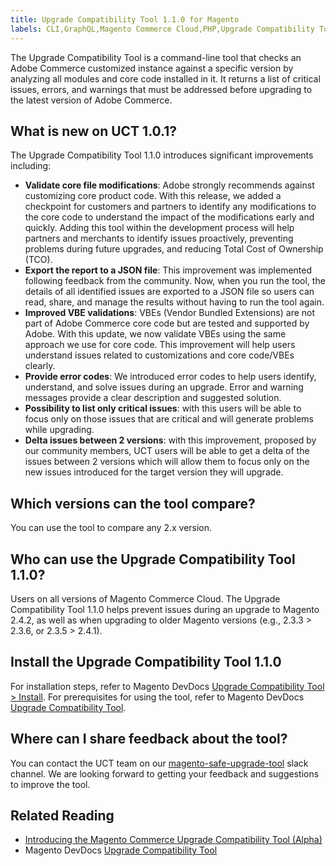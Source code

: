 ```yaml
---
title: Upgrade Compatibility Tool 1.1.0 for Magento
labels: CLI,GraphQL,Magento Commerce Cloud,PHP,Upgrade Compatibility Tool,announcements,command line,deprecated,reports,update,upgrade,version,1.1.0
---
```


The Upgrade Compatibility Tool is a command-line tool that checks an Adobe Commerce customized instance against a specific version by analyzing all modules and core code installed in it. It returns a list of critical issues, errors, and warnings that must be addressed before upgrading to the latest version of Adobe Commerce.

## What is new on UCT 1.0.1?

The Upgrade Compatibility Tool 1.1.0 introduces significant improvements including:

* **Validate core file modifications**: Adobe strongly recommends against customizing core product code. With this release, we added a checkpoint for customers and partners to identify any modifications to the core code to understand the impact of the modifications early and quickly. Adding this tool within the development process will help partners and merchants to identify issues proactively, preventing problems during future upgrades, and reducing Total Cost of Ownership (TCO).
* **Export the report to a JSON file**: This improvement was implemented following feedback from the community. Now, when you run the tool, the details of all identified issues are exported to a JSON file so users can read, share, and manage the results without having to run the tool again.
* **Improved VBE validations**: VBEs (Vendor Bundled Extensions) are not part of Adobe Commerce core code but are tested and supported by Adobe. With this update, we now validate VBEs using the same approach we use for core code. This improvement will help users understand issues related to customizations and core code/VBEs clearly.
* **Provide error codes**: We introduced error codes to help users identify, understand, and solve issues during an upgrade. Error and warning messages provide a clear description and suggested solution.
* **Possibility to list only critical issues**: with this users will be able to focus only on those issues that are critical and will generate problems while upgrading.
* **Delta issues between 2 versions**: with this improvement, proposed by our community members, UCT users will be able to get a delta of the issues between 2 versions which will allow them to focus only on the new issues introduced for the target version they will upgrade.

## Which versions can the tool compare?
You can use the tool to compare any 2.x version.

## Who can use the Upgrade Compatibility Tool 1.1.0?

Users on all versions of Magento Commerce Cloud. The Upgrade Compatibility Tool 1.1.0 helps prevent issues during an upgrade to Magento 2.4.2, as well as when upgrading to older Magento versions (e.g., 2.3.3 > 2.3.6, or 2.3.5 > 2.4.1).

## Install the Upgrade Compatibility Tool 1.1.0

For installation steps, refer to Magento DevDocs [Upgrade Compatibility Tool > Install](https://devdocs.magento.com/upgrade-compatibility-tool/install.html). For prerequisites for using the tool, refer to Magento DevDocs [Upgrade Compatibility Tool](https://devdocs.magento.com/upgrade-compatibility-tool/prerequisites.html).

## Where can I share feedback about the tool?

You can contact the UCT team on our [magento-safe-upgrade-tool](https://magentocommeng.slack.com/archives/C019Y143U9F) slack channel. We are looking forward to getting your feedback and suggestions to improve the tool.

## Related Reading

* [Introducing the Magento Commerce Upgrade Compatibility Tool (Alpha)](https://magento.com/blog/magento-news/introducing-upgrade-compatibility-tool)
* Magento DevDocs [Upgrade Compatibility Tool](https://devdocs.magento.com/upgrade-compatibility-tool/introduction.html)
